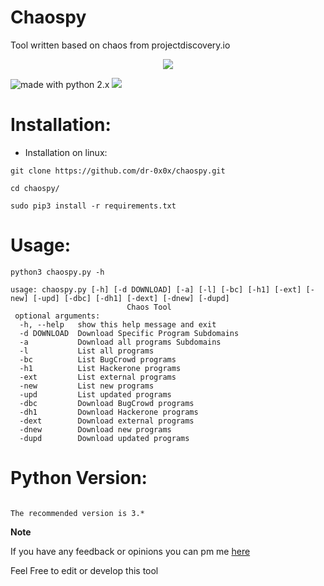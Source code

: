 # Chaospy
Tool written based on chaos from projectdiscovery.io
<p align="center">
<img src="https://raw.githubusercontent.com/dr-0x0x/chaospy/master/chaos.PNG">
</p>
<img src="https://img.shields.io/badge/made%20with-python-blue.svg" alt="made with python 2.x"> <img src="https://img.shields.io/github/issues/dr-0x0x/chaospy.svg">

# Installation:
- Installation on linux:
```
git clone https://github.com/dr-0x0x/chaospy.git
```
```
cd chaospy/
```
```
sudo pip3 install -r requirements.txt
```
# Usage:

```
python3 chaospy.py -h
```
```
usage: chaospy.py [-h] [-d DOWNLOAD] [-a] [-l] [-bc] [-h1] [-ext] [-new] [-upd] [-dbc] [-dh1] [-dext] [-dnew] [-dupd] 
                          Chaos Tool       
 optional arguments:                                                               
  -h, --help   show this help message and exit                                    
  -d DOWNLOAD  Download Specific Program Subdomains                               
  -a           Download all programs Subdomains                                   
  -l           List all programs                                                  
  -bc          List BugCrowd programs                                             
  -h1          List Hackerone programs
  -ext         List external programs
  -new         List new programs
  -upd         List updated programs
  -dbc         Download BugCrowd programs
  -dh1         Download Hackerone programs
  -dext        Download external programs
  -dnew        Download new programs
  -dupd        Download updated programs
```
# Python Version:

```

The recommended version is 3.*

```

**Note** 

If you have any feedback or opinions you can pm me [here](https://twitter.com/dr_0x0x)

Feel Free to edit or develop this tool
